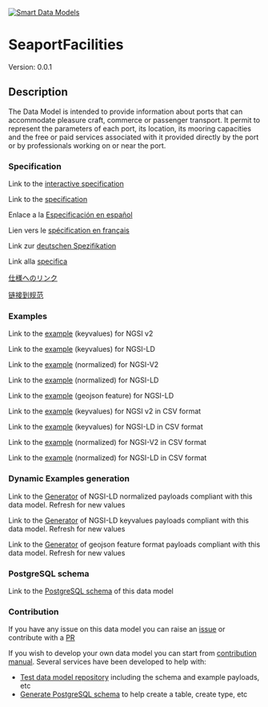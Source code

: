 [![Smart Data Models](https://smartdatamodels.org/wp-content/uploads/2022/01/SmartDataModels_logo.png "Logo")](https://smartdatamodels.org)
# SeaportFacilities
Version: 0.0.1

## Description 

The Data Model is intended to provide information about ports that can accommodate pleasure craft, commerce or passenger  transport. It permit to represent the parameters of each port, its location, its mooring capacities and the free or paid services associated with it provided directly by the port or by professionals working on or near the port.
### Specification

Link to the [interactive specification](https://swagger.lab.fiware.org/?url=https://smart-data-models.github.io/dataModel.Ports/SeaportFacilities/swagger.yaml)

Link to the [specification](https://github.com/smart-data-models/dataModel.Ports/blob/master/SeaportFacilities/doc/spec.md)

Enlace a la [Especificación en español](https://github.com/smart-data-models/dataModel.Ports/blob/master/SeaportFacilities/doc/spec_ES.md)

Lien vers le [spécification en français](https://github.com/smart-data-models/dataModel.Ports/blob/master/SeaportFacilities/doc/spec_FR.md)

Link zur [deutschen Spezifikation](https://github.com/smart-data-models/dataModel.Ports/blob/master/SeaportFacilities/doc/spec_DE.md)

Link alla [specifica](https://github.com/smart-data-models/dataModel.Ports/blob/master/SeaportFacilities/doc/spec_IT.md)

[仕様へのリンク](https://github.com/smart-data-models/dataModel.Ports/blob/master/SeaportFacilities/doc/spec_JA.md)

[链接到规范](https://github.com/smart-data-models/dataModel.Ports/blob/master/SeaportFacilities/doc/spec_ZH.md)
### Examples

Link to the [example](https://smart-data-models.github.io/dataModel.Ports/SeaportFacilities/examples/example.json) (keyvalues) for NGSI v2

Link to the [example](https://smart-data-models.github.io/dataModel.Ports/SeaportFacilities/examples/example.jsonld) (keyvalues) for NGSI-LD

Link to the [example](https://smart-data-models.github.io/dataModel.Ports/SeaportFacilities/examples/example-normalized.json) (normalized) for NGSI-V2

Link to the [example](https://smart-data-models.github.io/dataModel.Ports/SeaportFacilities/examples/example-normalized.jsonld) (normalized) for NGSI-LD

Link to the [example](https://smart-data-models.github.io/dataModel.Ports/SeaportFacilities/examples/example-geojsonfeature.json) (geojson feature) for NGSI-LD

Link to the [example](https://github.com/smart-data-models/dataModel.Ports/blob/master/SeaportFacilities/examples/example.json.csv) (keyvalues) for NGSI v2 in CSV format

Link to the [example](https://github.com/smart-data-models/dataModel.Ports/blob/master/SeaportFacilities/examples/example.jsonld.csv) (keyvalues) for NGSI-LD in CSV format

Link to the [example](https://github.com/smart-data-models/dataModel.Ports/blob/master/SeaportFacilities/examples/example-normalized.json.csv) (normalized) for NGSI-V2 in CSV format

Link to the [example](https://github.com/smart-data-models/dataModel.Ports/blob/master/SeaportFacilities/examples/example-normalized.jsonld.csv) (normalized) for NGSI-LD in CSV format
### Dynamic Examples generation

Link to the [Generator](https://smartdatamodels.org/extra/ngsi-ld_generator.php?schemaUrl=https://raw.githubusercontent.com/smart-data-models/dataModel.Ports/master/SeaportFacilities/schema.json&email=info@smartdatamodels.org) of NGSI-LD normalized payloads compliant with this data model. Refresh for new values

Link to the [Generator](https://smartdatamodels.org/extra/ngsi-ld_generator_keyvalues.php?schemaUrl=https://raw.githubusercontent.com/smart-data-models/dataModel.Ports/master/SeaportFacilities/schema.json&email=info@smartdatamodels.org) of NGSI-LD keyvalues payloads compliant with this data model. Refresh for new values

Link to the [Generator](https://smartdatamodels.org/extra/geojson_features_generator.php?schemaUrl=https://raw.githubusercontent.com/smart-data-models/dataModel.Ports/master/SeaportFacilities/schema.json&email=info@smartdatamodels.org) of geojson feature format payloads compliant with this data model. Refresh for new values
### PostgreSQL schema

Link to the [PostgreSQL schema](https://github.com/smart-data-models/dataModel.Ports/blob/master/SeaportFacilities/schema.sql) of this data model
### Contribution

 If you have any issue on this data model you can raise an [issue](https://github.com/smart-data-models/dataModel.Ports/issues)  or contribute with a [PR](https://github.com/smart-data-models/dataModel.Ports/pulls)

 If you wish to develop your own data model you can start from [contribution manual](https://bit.ly/contribution_manual). Several services have been developed to help with: 
 - [Test data model repository](https://smartdatamodels.org/index.php/data-models-contribution-api/) including the schema and example payloads, etc
 - [Generate PostgreSQL schema](https://smartdatamodels.org/index.php/sql-service/) to help create a table, create type, etc